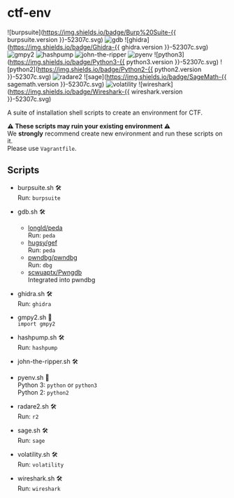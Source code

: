 # ctf-env

![burpsuite](https://img.shields.io/badge/Burp%20Suite-{{ burpsuite.version }}-52307c.svg)
![gdb](https://img.shields.io/badge/GDB-latest-52307c.svg)
![ghidra](https://img.shields.io/badge/Ghidra-{{ ghidra.version }}-52307c.svg)
![gmpy2](https://img.shields.io/badge/gmpy2-2020.11.3-52307c.svg)
![hashpump](https://img.shields.io/badge/HashPump-latest-52307c.svg)
![john-the-ripper](https://img.shields.io/badge/John%20the%20Ripper-latest-52307c.svg)
![pyenv](https://img.shields.io/badge/pyenv-latest-52307c.svg)
![python3](https://img.shields.io/badge/Python3-{{ python3.version }}-52307c.svg)
![python2](https://img.shields.io/badge/Python2-{{ python2.version }}-52307c.svg)
![radare2](https://img.shields.io/badge/Radare2-latest-52307c.svg)
![sage](https://img.shields.io/badge/SageMath-{{ sagemath.version }}-52307c.svg)
![volatility](https://img.shields.io/badge/Volatility-2.6-52307c.svg)
![wireshark](https://img.shields.io/badge/Wireshark-{{ wireshark.version }}-52307c.svg)


  
A suite of installation shell scripts to create an environment for CTF.


**⚠️ These scripts may ruin your existing environment ⚠️**  
We **strongly** recommend create new environment and run these scripts on it.  
Please use `Vagrantfile`.

## Scripts
- burpsuite.sh 🛠️  
    Run: `burpsuite`  
- gdb.sh 🛠️   
  - [longld/peda](https://github.com/longld/peda)  
    Run: `peda`  
  - [hugsy/gef](https://github.com/hugsy/gef)  
    Run: `peda`  
  - [pwndbg/pwndbg](https://github.com/pwndbg/pwndbg)  
    Run: `dbg`  
  - [scwuaptx/Pwngdb](https://github.com/scwuaptx/Pwngdb)  
    Integrated into pwndbg  
  
- ghidra.sh 🛠️  
    Run: `ghidra`  
- gmpy2.sh 🐍  
    `import gmpy2`  
- hashpump.sh 🛠️   
    Run: `hashpump`  
- john-the-ripper.sh 🛠️  
- pyenv.sh 🐍  
    Python 3: `python` or `python3`  
    Python 2: `python2`  
- radare2.sh 🛠️  
    Run: `r2`  
- sage.sh 🛠️  
    Run: `sage`  
- volatility.sh 🛠️  
    Run: `volatility`  
- wireshark.sh 🛠️  
    Run: `wireshark`  
